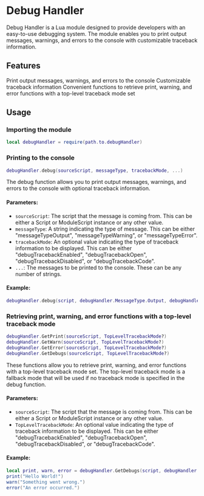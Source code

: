 # Debug Handler
Debug Handler is a Lua module designed to provide developers with an easy-to-use debugging system. The module enables you to print output messages, warnings, and errors to the console with customizable traceback information.

## Features
Print output messages, warnings, and errors to the console
Customizable traceback information
Convenient functions to retrieve print, warning, and error functions with a top-level traceback mode set
## Usage
### Importing the module
```lua
local debugHandler = require(path.to.debugHandler)
```
### Printing to the console
```lua
debugHandler.debug(sourceScript, messageType, tracebackMode, ...)
```
The debug function allows you to print output messages, warnings, and errors to the console with optional traceback information.

#### Parameters:
* `sourceScript`: The script that the message is coming from. This can be either a Script or ModuleScript instance or any other value.
* `messageType`: A string indicating the type of message. This can be either "messageTypeOutput", "messageTypeWarning", or "messageTypeError".
* `tracebackMode`: An optional value indicating the type of traceback information to be displayed. This can be either "debugTracebackEnabled", "debugTracebackOpen", "debugTracebackDisabled", or "debugTracebackCode".
* `...`: The messages to be printed to the console. These can be any number of strings.
#### Example:
```lua
debugHandler.debug(script, debugHandler.MessageType.Output, debugHandler.TracebackMode.Enabled, "Hello World!")
```

### Retrieving print, warning, and error functions with a top-level traceback mode
```lua
debugHandler.GetPrint(sourceScript, TopLevelTracebackMode?)
debugHandler.GetWarn(sourceScript, TopLevelTracebackMode?)
debugHandler.GetError(sourceScript, TopLevelTracebackMode?)
debugHandler.GetDebugs(sourceScript, TopLevelTracebackMode?)
```
These functions allow you to retrieve print, warning, and error functions with a top-level traceback mode set. The top-level traceback mode is a fallback mode that will be used if no traceback mode is specified in the debug function.

#### Parameters:
* `sourceScript`: The script that the message is coming from. This can be either a Script or ModuleScript instance or any other value.
* `TopLevelTracebackMode`: An optional value indicating the type of traceback information to be displayed. This can be either "debugTracebackEnabled", "debugTracebackOpen", "debugTracebackDisabled", or "debugTracebackCode".
#### Example:
```lua
local print, warn, error = debugHandler.GetDebugs(script, debugHandler.TracebackMode.Enabled)
print("Hello World!")
warn("Something went wrong.")
error("An error occurred.")
```
